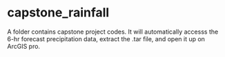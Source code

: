 # capstone_rainfall
A folder contains capstone project codes. It will automatically accesss the 6-hr forecast precipitation data, extract the .tar file, and open it up on ArcGIS pro.
